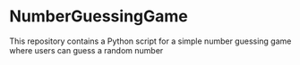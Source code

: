 # NumberGuessingGame
This repository contains a Python script for a simple number guessing game where users can guess a random number
